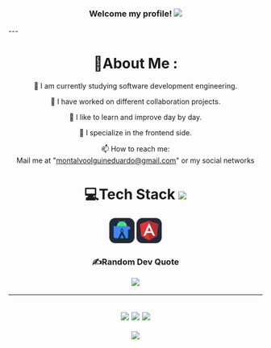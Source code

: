 <h3 align="center">
  Welcome my profile!
  <img src="https://media.giphy.com/media/hvRJCLFzcasrR4ia7z/giphy.gif" width="28">
</h3>
---
<div align="center">
  
# 💫About Me :
🔭 I am currently studying software development engineering.

  👯 I have worked on different collaboration projects.
  
  🤔 I like to learn and improve day by day.

  💬 I specialize in the frontend side.

  📫 How to reach me:  
  Mail me at "montalvoolguineduardo@gmail.com" or my social networks
  



# 💻Tech Stack <img src = "https://media2.giphy.com/media/QssGEmpkyEOhBCb7e1/giphy.gif?cid=ecf05e47a0n3gi1bfqntqmob8g9aid1oyj2wr3ds3mg700bl&rid=giphy.gif" width = 32px> 
<img src="https://raw.githubusercontent.com/tandpfun/skill-icons/main/icons/AndroidStudio-Dark.svg" width="50" height="50" />
<img src="https://raw.githubusercontent.com/tandpfun/skill-icons/main/icons/Angular-Dark.svg" width="50" height="50" alt="Angular" />


### ✍️Random Dev Quote
![](https://quotes-github-readme.vercel.app/api?type=horizontal&theme=merko)

---
![](https://forthebadge.com/images/badges/powered-by-black-magic.svg)
![](http://ForTheBadge.com/images/badges/built-by-developers.svg)
![](https://forthebadge.com/images/badges/uses-brains.svg)
---
![](https://komarev.com/ghpvc/?username=CodeWhiteWeb&label=Visitors+Count&color=brightgreen)
</div>
